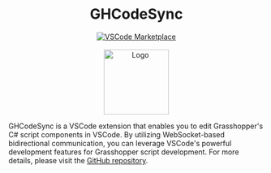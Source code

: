 <div align="center">
    <h1>GHCodeSync</h1>
    <div>
        <a href="https://marketplace.visualstudio.com/items?itemName=4kk11.GHCodeSync">
            <img src="https://img.shields.io/visual-studio-marketplace/v/4kk11.GHCodeSync.svg?label=VSCode%20Marketplace&color=blue" alt="VSCode Marketplace">
        </a>
    </div>
    <br>
    <img src="images/logo.png" alt="Logo" width="128">
</div>

GHCodeSync is a VSCode extension that enables you to edit Grasshopper's C# script components in VSCode. By utilizing WebSocket-based bidirectional communication, you can leverage VSCode's powerful development features for Grasshopper script development.
For more details, please visit the [GitHub repository](https://github.com/4kk11/GHCodeSync).